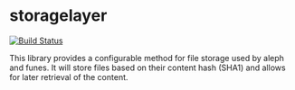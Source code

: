 # storagelayer

[![Build Status](https://travis-ci.org/alephdata/storagelayer.png?branch=master)](https://travis-ci.org/alephdata/storagelayer)

This library provides a configurable method for file storage used by aleph and
funes. It will store files based on their content hash (SHA1) and allows for
later retrieval of the content.
